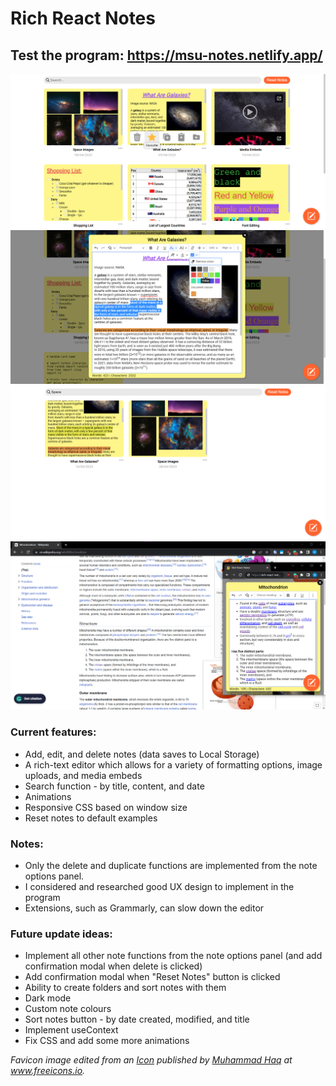 # Rich React Notes
## Test the program: https://msu-notes.netlify.app/

![Rich React Notes - Screenshot 1](screenshots/Rich-React-Notes-screenshot-1.png)
![Rich React Notes - Screenshot 2](screenshots/Rich-React-Notes-screenshot-2.png)
![Rich React Notes - Screenshot 3](screenshots/Rich-React-Notes-screenshot-3.png)
![Rich React Notes - Screenshot 3](screenshots/Rich-React-Notes-screenshot-4.png)

### Current features:
- Add, edit, and delete notes (data saves to Local Storage)
- A rich-text editor which allows for a variety of formatting options, image uploads, and media embeds
- Search function - by title, content, and date
- Animations
- Responsive CSS based on window size
- Reset notes to default examples

### Notes: 
- Only the delete and duplicate functions are implemented from the note options panel.
- I considered and researched good UX design to implement in the program
- Extensions, such as Grammarly, can slow down the editor

### Future update ideas:
- Implement all other note functions from the note options panel (and add confirmation modal when delete is clicked)
- Add confirmation modal when "Reset Notes" button is clicked
- Ability to create folders and sort notes with them
- Dark mode
- Custom note colours
- Sort notes button - by date created, modified, and title
- Implement useContext
- Fix CSS and add some more animations

*Favicon image edited from an [Icon](https://freeicons.io/notes-and-tasks-flat-icon/note-icon-24975) published by [Muhammad Haq](https://freeicons.io/profile/823 "Publisher's profile") at www.freeicons.io.*
